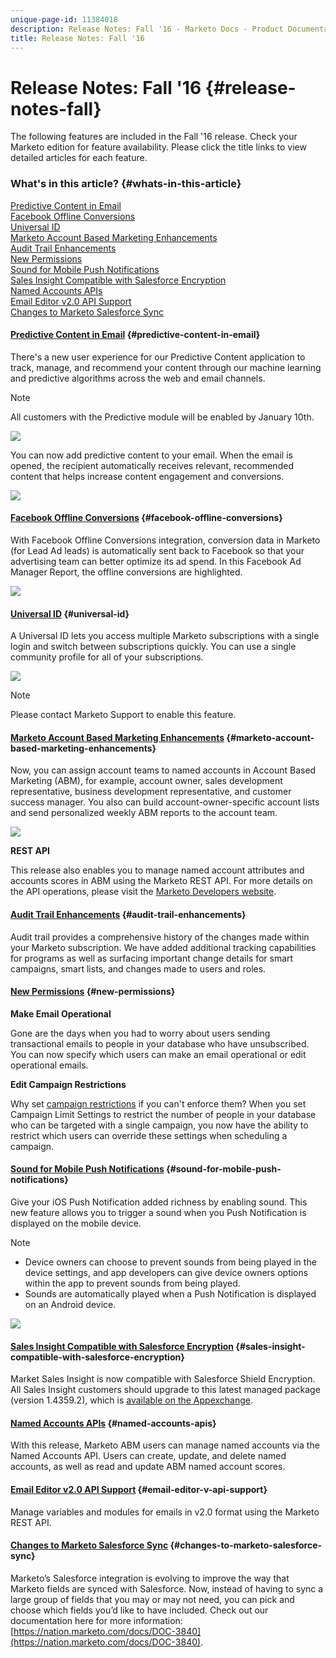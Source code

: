 ```yaml
---
unique-page-id: 11384018
description: Release Notes: Fall '16 - Marketo Docs - Product Documentation
title: Release Notes: Fall '16
---
```


# Release Notes: Fall '16 {#release-notes-fall}

The following features are included in the Fall '16 release. Check your Marketo edition for feature availability. Please click the title links to view detailed articles for each feature.

### What's in this article? {#whats-in-this-article}

[Predictive Content in Email](#predictive-content-in-email)  
[Facebook Offline Conversions](#facebook-offline-conversions)  
[Universal ID](#universal-id)  
[Marketo Account Based Marketing Enhancements](#marketo-account-based-marketing-enhancements)  
[Audit Trail Enhancements](#audit-trail-enhancements)  
[New Permissions](#new-permissions)  
[Sound for Mobile Push Notifications](#sound-for-mobile-push-notifications)  
[Sales Insight Compatible with Salesforce Encryption](#sales-insight-compatible-with-salesforce-encryption)  
[Named Accounts APIs](#named-accounts-apis)  
[Email Editor v2.0 API Support](#email-editor-v-api-support)  
[Changes to Marketo Salesforce Sync](#changes-to-marketo-salesforce-sync)

#### [Predictive Content in Email](http://docs.marketo.com/display/docs/predictive+content)  {#predictive-content-in-email}

There's a new user experience for our Predictive Content application to track, manage, and recommend your content through our machine learning and predictive algorithms across the web and email channels.

>[!NOTE]
>
>All customers with the Predictive module will be enabled by January 10th.

![](assets/shafe.png)

You can now add predictive content to your email. When the email is opened, the recipient automatically receives relevant, recommended content that helps increase content engagement and conversions.

![](assets/predictive.png)

#### [Facebook Offline Conversions](../../product-docs/demand-generation/facebook/understanding-facebook-offline-conversions.md)  {#facebook-offline-conversions}

With Facebook Offline Conversions integration, conversion data in Marketo (for Lead Ad leads) is automatically sent back to Facebook so that your advertising team can better optimize its ad spend. In this Facebook Ad Manager Report, the offline conversions are highlighted.

![](assets/facebook.png)

#### [Universal ID](../../product-docs/administration/settings/using-a-universal-id-for-subscription-login.md) {#universal-id}

A Universal ID lets you access multiple Marketo subscriptions with a single login and switch between subscriptions quickly. You can use a single community profile for all of your subscriptions.

![](assets/image2016-11-3-15-3a10-3a16.png)

>[!NOTE]
>
>Please contact Marketo Support to enable this feature.

#### [Marketo Account Based Marketing Enhancements](http://docs.marketo.com/pages/viewpage.action?pageid=11380718) {#marketo-account-based-marketing-enhancements}

Now, you can assign account teams to named accounts in Account Based Marketing (ABM), for example, account owner, sales development representative, business development representative, and customer success manager. You also can build account-owner-specific account lists and send personalized weekly ABM reports to the account team.

![](assets/account-team-11-15-16.png)

**REST API**

This release also enables you to manage named account attributes and accounts scores in ABM using the Marketo REST API. For more details on the API operations, please visit the [Marketo Developers website](http://developers.marketo.com/rest-api/lead-database/named-accounts).

#### [Audit Trail Enhancements](../../product-docs/administration/audit-trail/change-details-in-audit-trail.md) {#audit-trail-enhancements}

Audit trail provides a comprehensive history of the changes made within your Marketo subscription. We have added additional tracking capabilities for programs as well as surfacing important change details for smart campaigns, smart lists, and changes made to users and roles.

#### [New Permissions](../../product-docs/administration/users-and-roles/managing-user-roles-and-permissions/descriptions-of-role-permissions.md) {#new-permissions}

**Make Email Operational**

Gone are the days when you had to worry about users sending transactional emails to people in your database who have unsubscribed. You can now specify which users can make an email operational or edit operational emails.

**Edit Campaign Restrictions**

Why set [campaign restrictions](http://docs.marketo.com/display/DOCS/Enable+Lead+Restrictions+for+Smart+Campaigns) if you can't enforce them? When you set Campaign Limit Settings to restrict the number of people in your database who can be targeted with a single campaign, you now have the ability to restrict which users can override these settings when scheduling a campaign.

#### [Sound for Mobile Push Notifications](../../product-docs/mobile-marketing/push-notifications/configure-mobile-push-notification.md) {#sound-for-mobile-push-notifications}

Give your iOS Push Notification added richness by enabling sound. This new feature allows you to trigger a sound when you Push Notification is displayed on the mobile device.

>[!NOTE]
>
>* Device owners can choose to prevent sounds from being played in the device settings, and app developers can give device owners options within the app to prevent sounds from being played.
>* Sounds are automatically played when a Push Notification is displayed on an Android device.
>

![](assets/sound-for-push-notifications.png)  

#### [Sales Insight Compatible with Salesforce Encryption](../../product-docs/marketo-sales-insight/msi-for-salesforce/installation/install-marketo-sales-insight-package-in-salesforce-appexchange.md) {#sales-insight-compatible-with-salesforce-encryption}

Market Sales Insight is now compatible with Salesforce Shield Encryption. All Sales Insight customers should upgrade to this latest managed package (version 1.4359.2), which is [available on the Appexchange](https://appexchange.salesforce.com/listingDetail?listingId=a0N30000001SVZmEAO).

#### [Named Accounts APIs](http://developers.marketo.com/rest-api/lead-database/named-accounts/) {#named-accounts-apis}

With this release, Marketo ABM users can manage named accounts via the Named Accounts API. Users can create, update, and delete named accounts, as well as read and update ABM named account scores.

#### [Email Editor v2.0 API Support](http://developers.marketo.com/rest-api/assets/emails/) {#email-editor-v-api-support}

Manage variables and modules for emails in v2.0 format using the Marketo REST API.

#### [Changes to Marketo Salesforce Sync](https://nation.marketo.com/docs/DOC-3840) {#changes-to-marketo-salesforce-sync}

Marketo’s Salesforce integration is evolving to improve the way that Marketo fields are synced with Salesforce. Now, instead of having to sync a large group of fields that you may or may not need, you can pick and choose which fields you’d like to have included. Check out our documentation here for more information: [https://nation.marketo.com/docs/DOC-3840](https://nation.marketo.com/docs/DOC-3840).
  
